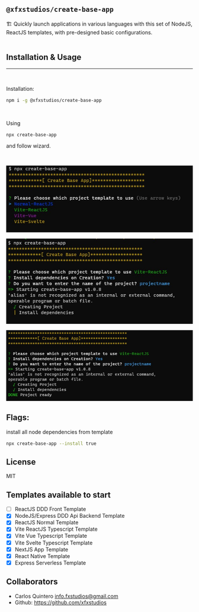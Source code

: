 ## `@xfxstudios/create-base-app`

🏗 Quickly launch applications in various languages with this set of NodeJS, ReactJS templates, with pre-designed basic configurations.
<br/>
<br/>

## Installation & Usage
<hr/>
<br/>

Installation:
```bash
npm i -g @xfxstudios/create-base-app
```
<br/>
<p>Using</p>

```bash
npx create-base-app
```
<p>and follow wizard.</p>
<br/>

![alt text](https://github.com/xfxstudios/create-base-app/blob/master/img/wizard1.jpg?raw=true)

![alt text](https://github.com/xfxstudios/create-base-app/blob/master/img/wizard2.jpg?raw=true)

![alt text](https://github.com/xfxstudios/create-base-app/blob/master/img/wizard3.jpg?raw=true)


## Flags:

install all node dependencies from template
```bash
npx create-base-app --install true
```


## License

MIT

## Templates available to start
- [ ] ReactJS DDD Front Template
- [X] NodeJS/Express DDD Api Backend Template
- [X] ReactJS Normal Template
- [X] Vite ReactJS Typescript Template
- [X] Vite Vue Typescript Template
- [X] Vite Svelte Typescript Template
- [X] NextJS App Template
- [X] React Native Template
- [X] Express Serverless Template

## Collaborators

- Carlos Quintero <info.fxstudios@gmail.com> 
- Github: <https://github.com/xfxstudios>
